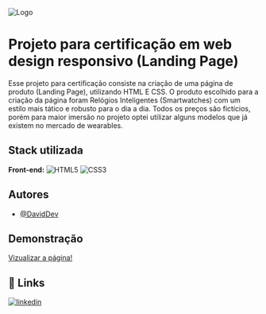 
![Logo](https://design-style-guide.freecodecamp.org/img/fcc_secondary_large.svg)


# Projeto para certificação em web design responsivo (Landing Page)

Esse projeto para certificação consiste na criação de uma página de produto (Landing Page), utilizando HTML E CSS. O produto escolhido para a criação da página foram Relógios Inteligentes (Smartwatches) com um estilo mais tático e robusto para o dia a dia. Todos os preços são fictícios, porém para maior imersão no projeto optei utilizar alguns modelos que já existem no mercado de wearables.


## Stack utilizada

**Front-end:** ![HTML5](https://img.shields.io/badge/HTML5-E34F26?style=for-the-badge&logo=html5&logoColor=white) ![CSS3](https://img.shields.io/badge/CSS3-1572B6?style=for-the-badge&logo=css3&logoColor=white)



## Autores

- [@DavidDev](https://github.com/Cigas1)


## Demonstração

[Vizualizar a página!](https://cigas1.github.io/fcc-certification-landing-page/)


## 🔗 Links
[![linkedin](https://img.shields.io/badge/linkedin-0A66C2?style=for-the-badge&logo=linkedin&logoColor=white)](https://www.linkedin.com/in/david-oliveira-5a9a90259/)

